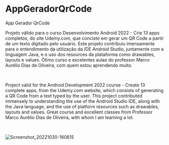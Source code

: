 # AppGeradorQrCode
App Gerador QrCode

Projeto válido para o curso Desenvolvimento Android 2022 - Crie 13 apps completos, do site Udemy.com, que conciste em gerar um QR Code a partir de um texto digitado pelo usuário. 
Este projeto contribuiu imensamente para o entendimento da utilização da IDE Android Studio, juntamente com a linguagem Java, e o uso dos resources da plataforma como drawables, layouts e values.
Ótimo curso e excelentes aulas do professor Marco Aurélio Dias de Oliveira, com quem estou aprendendo muito.

&ensp;
&ensp;


Project valid for the Android Development 2022 course - Create 13 complete apps, from the Udemy.com website, which consists of generating a QR Code from a text typed by the user.
This project contributed immensely to understanding the use of the Android Studio IDE, along with the Java language, and the use of platform resources such as drawables, layouts and values.
Great course and excellent classes from Professor Marco Aurélio Dias de Oliveira, with whom I am learning a lot.

&ensp;
&ensp;

![Screenshot_20221030-160615](https://user-images.githubusercontent.com/75798052/198898238-583943ed-5559-4fee-bb03-5422bece902f.png)
